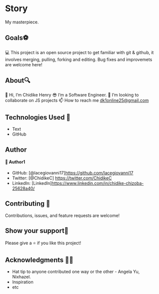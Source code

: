 # Story
My masterpiece.

## Goals⚽️
💻 This project is an open source project to get familiar with git & github, it involves merging, pulling, forking and editing. Bug fixes and improvemets are welcome here!


## About🔍
👋 Hi, I’m Chidike Henry 
😎 I’m a Software Engineer.
💞️ I’m looking to collaborate on JS projects 
📫 How to reach me dk1online25@gmail.com


## Technologies Used 📡
* Text
* GitHub

## Author
#### 👤 Author1
- GitHub: [@lacegiovanni17]https://github.com/lacegiovanni17
- Twitter: [@ChidikeC] https://twitter.com/ChidikeC
- LinkedIn: [LinkedIn]https://www.linkedin.com/in/chidike-chizoba-25628a40/

## Contributing 💼
Contributions, issues, and feature requests are welcome!

## Show your support🦾
Please give a ⭐️ if you like this project! 

## Acknowledgments 🙏🏽
- Hat tip to anyone contributed one way or the other - Angela Yu, Nixhazel. 
- Inspiration
- etc

